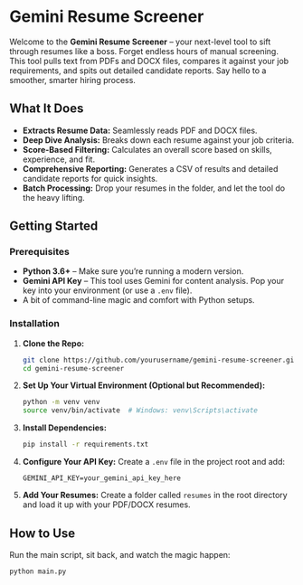 # Gemini Resume Screener

Welcome to the **Gemini Resume Screener** – your next-level tool to sift through resumes like a boss. Forget endless hours of manual screening. This tool pulls text from PDFs and DOCX files, compares it against your job requirements, and spits out detailed candidate reports. Say hello to a smoother, smarter hiring process.

## What It Does

- **Extracts Resume Data:** Seamlessly reads PDF and DOCX files.
- **Deep Dive Analysis:** Breaks down each resume against your job criteria.
- **Score-Based Filtering:** Calculates an overall score based on skills, experience, and fit.
- **Comprehensive Reporting:** Generates a CSV of results and detailed candidate reports for quick insights.
- **Batch Processing:** Drop your resumes in the folder, and let the tool do the heavy lifting.

## Getting Started

### Prerequisites

- **Python 3.6+** – Make sure you’re running a modern version.
- **Gemini API Key** – This tool uses Gemini for content analysis. Pop your key into your environment (or use a `.env` file).
- A bit of command-line magic and comfort with Python setups.

### Installation

1. **Clone the Repo:**
    ```bash
    git clone https://github.com/yourusername/gemini-resume-screener.git
    cd gemini-resume-screener
    ```

2. **Set Up Your Virtual Environment (Optional but Recommended):**
    ```bash
    python -m venv venv
    source venv/bin/activate  # Windows: venv\Scripts\activate
    ```

3. **Install Dependencies:**
    ```bash
    pip install -r requirements.txt
    ```

4. **Configure Your API Key:**
    Create a `.env` file in the project root and add:
    ```
    GEMINI_API_KEY=your_gemini_api_key_here
    ```

5. **Add Your Resumes:**
    Create a folder called `resumes` in the root directory and load it up with your PDF/DOCX resumes.

## How to Use

Run the main script, sit back, and watch the magic happen:
```bash
python main.py

